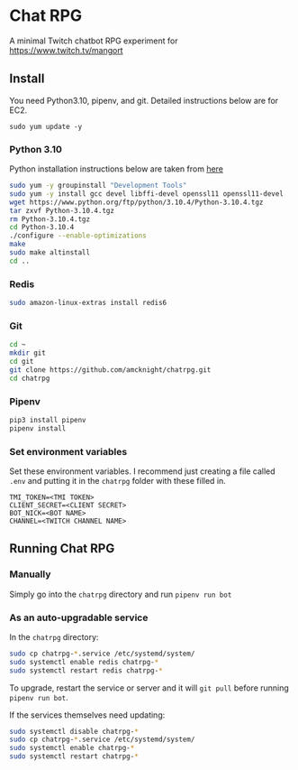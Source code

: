 # Chat RPG

A minimal Twitch chatbot RPG experiment for https://www.twitch.tv/mangort

## Install

You need Python3.10, pipenv, and git. Detailed instructions below are for EC2.

`sudo yum update -y`

### Python 3.10

 Python installation instructions below are taken from [here](https://www.gcptutorials.com/post/python-3.10-installation-on-amazon-linux-2)

```bash
sudo yum -y groupinstall "Development Tools"
sudo yum -y install gcc devel libffi-devel openssl11 openssl11-devel
wget https://www.python.org/ftp/python/3.10.4/Python-3.10.4.tgz
tar zxvf Python-3.10.4.tgz
rm Python-3.10.4.tgz
cd Python-3.10.4
./configure --enable-optimizations
make
sudo make altinstall
cd ..
```

### Redis

```bash
sudo amazon-linux-extras install redis6
```

### Git

```bash
cd ~
mkdir git
cd git
git clone https://github.com/amcknight/chatrpg.git
cd chatrpg
```

### Pipenv

```bash
pip3 install pipenv
pipenv install
```

### Set environment variables

Set these environment variables. I recommend just creating a file called `.env` and putting it in the `chatrpg` folder with these filled in.

```env
TMI_TOKEN=<TMI TOKEN>
CLIENT_SECRET=<CLIENT SECRET>
BOT_NICK=<BOT NAME>
CHANNEL=<TWITCH CHANNEL NAME>
```

## Running Chat RPG

### Manually

Simply go into the `chatrpg` directory and run `pipenv run bot`

### As an auto-upgradable service

In the `chatrpg` directory:

```bash
sudo cp chatrpg-*.service /etc/systemd/system/
sudo systemctl enable redis chatrpg-*
sudo systemctl restart redis chatrpg-*
```

To upgrade, restart the service or server and it will `git pull` before running `pipenv run bot`.

If the services themselves need updating:

```bash
sudo systemctl disable chatrpg-*
sudo cp chatrpg-*.service /etc/systemd/system/
sudo systemctl enable chatrpg-*
sudo systemctl restart chatrpg-*
```
